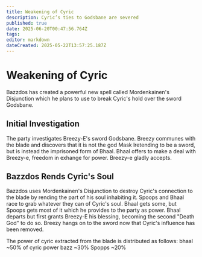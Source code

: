 ```yaml
---
title: Weakening of Cyric
description: Cyric’s ties to Godsbane are severed
published: true
date: 2025-06-20T00:47:56.764Z
tags: 
editor: markdown
dateCreated: 2025-05-22T13:57:25.187Z
---
```


# Weakening of Cyric
Bazzdos has created a powerful new spell called Mordenkainen's Disjunction which he plans to use to break Cyric's hold over the sword Godsbane. 


## Initial Investigation
The party investigates Breezy-E's sword Godsbane. Breezy communes with the blade and discovers that it is not the god Mask lretending to be a sword, but is instead the imprisoned form of Bhaal. Bhaal offers to make a deal with Breezy-e, freedom in exhange for power. Breezy-e gladly accepts.

## Bazzdos Rends Cyric's Soul
Bazzdos uses Mordenkainen's Disjunction to destroy Cyric's connection to the blade by rending the part of his soul inhabiting it. Spoops and Bhaal race to grab whatever they can of Cyric's soul. Bhaal gets some, but Spoops gets most of it which he provides to the party as power. Bhaal departs but first grants Breezy-E his blessing, becoming the second "Death God" to do so. Breezy hangs on to the sword now that Cyric's influence has been removed.

The power of cyric extracted from the blade is distributed as follows:
bhaal ~50% of cyric power
bazz ~30%
Spopps ~20%